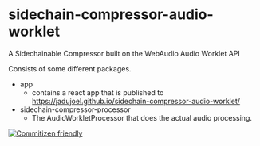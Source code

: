 # sidechain-compressor-audio-worklet
A Sidechainable Compressor built on the WebAudio Audio Worklet API

Consists of some different packages.
- app
    - contains a react app that is published to https://jadujoel.github.io/sidechain-compressor-audio-worklet/
- sidechain-compressor-processor
    - The AudioWorkletProcessor that does the actual audio processing.

[![Commitizen friendly](https://img.shields.io/badge/commitizen-friendly-brightgreen.svg)](http://commitizen.github.io/cz-cli/)

